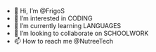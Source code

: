 - 👋 Hi, I’m @FrigoS
- 👀 I’m interested in CODING
- 🌱 I’m currently learning LANGUAGES
- 💞️ I’m looking to collaborate on SCHOOLWORK
- 📫 How to reach me @NutreeTech

<!---
FrigoS/FrigoS is a ✨ special ✨ repository because its `README.md` (this file) appears on your GitHub profile.
You can click the Preview link to take a look at your changes.
--->

